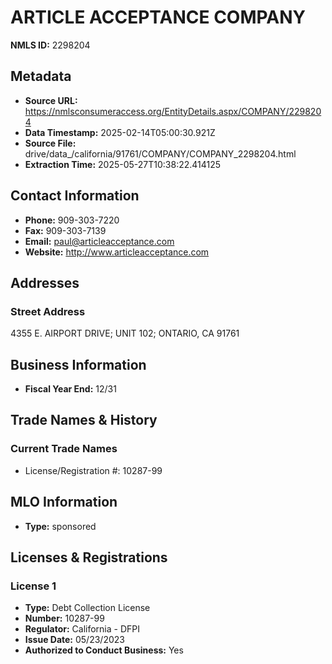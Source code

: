 # ARTICLE ACCEPTANCE COMPANY

**NMLS ID:** 2298204

## Metadata
- **Source URL:** https://nmlsconsumeraccess.org/EntityDetails.aspx/COMPANY/2298204
- **Data Timestamp:** 2025-02-14T05:00:30.921Z
- **Source File:** drive/data_/california/91761/COMPANY/COMPANY_2298204.html
- **Extraction Time:** 2025-05-27T10:38:22.414125

## Contact Information
- **Phone:** 909-303-7220
- **Fax:** 909-303-7139
- **Email:** paul@articleacceptance.com
- **Website:** http://www.articleacceptance.com

## Addresses
### Street Address
4355 E. AIRPORT DRIVE; UNIT 102; ONTARIO, CA 91761

## Business Information
- **Fiscal Year End:** 12/31

## Trade Names & History
### Current Trade Names
- License/Registration #: 10287-99

## MLO Information
- **Type:** sponsored

## Licenses & Registrations

### License 1
- **Type:** Debt Collection License
- **Number:** 10287-99
- **Regulator:** California - DFPI
- **Issue Date:** 05/23/2023
- **Authorized to Conduct Business:** Yes
